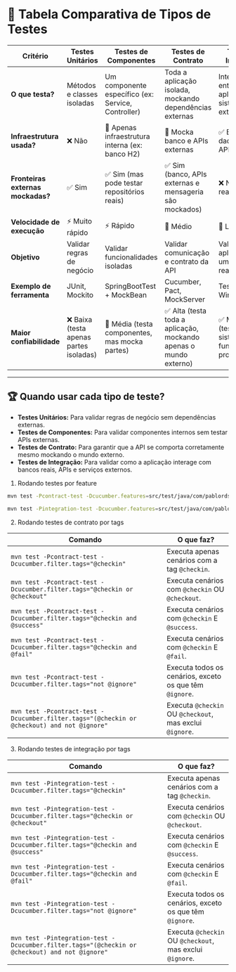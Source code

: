 # 📌 Tabela Comparativa de Tipos de Testes

| **Critério**            | **Testes Unitários** | **Testes de Componentes** | **Testes de Contrato** | **Testes de Integração** |
|------------------------|-------------------|----------------------|-------------------|--------------------|
| **O que testa?** | Métodos e classes isoladas | Um componente específico (ex: Service, Controller) | Toda a aplicação isolada, mockando dependências externas | Integração entre a aplicação e sistemas externos |
| **Infraestrutura usada?** | ❌ Não | 🔹 Apenas infraestrutura interna (ex: banco H2) | 🔹 Mocka banco e APIs externas | ✅ Banco de dados real e APIs externas |
| **Fronteiras externas mockadas?** | ✅ Sim | ✅ Sim (mas pode testar repositórios reais) | ✅ Sim (banco, APIs externas e mensageria são mockados) | ❌ Não (tudo real) |
| **Velocidade de execução** | ⚡ Muito rápido | ⚡ Rápido | 🚀 Médio | 🐢 Lento |
| **Objetivo** | Validar regras de negócio | Validar funcionalidades isoladas | Validar comunicação e contrato da API | Validar a aplicação em um ambiente real |
| **Exemplo de ferramenta** | JUnit, Mockito | SpringBootTest + MockBean | Cucumber, Pact, MockServer | Testcontainers, WireMock |
| **Maior confiabilidade** | ❌ Baixa (testa apenas partes isoladas) | 🔹 Média (testa componentes, mas mocka partes) | ✅ Alta (testa toda a aplicação, mockando apenas o mundo externo) | ✅ Muito Alta (testa como o sistema funciona em produção) |

---

## 🏆 Quando usar cada tipo de teste?
- **Testes Unitários:** Para validar regras de negócio sem dependências externas.
- **Testes de Componentes:** Para validar componentes internos sem testar APIs externas.
- **Testes de Contrato:** Para garantir que a API se comporta corretamente mesmo mockando o mundo externo.
- **Testes de Integração:** Para validar como a aplicação interage com bancos reais, APIs e serviços externos.

1. Rodando testes por feature

```bash
mvn test -Pcontract-test -Dcucumber.features=src/test/java/com/pablords/parking/contract/CT001/features
```

```bash
mvn test -Pintegration-test -Dcucumber.features=src/test/java/com/pablords/parking/contract/CT001/features
```

2. Rodando testes de contrato por tags

| Comando | O que faz? |
|---------|-----------|
| `mvn test -Pcontract-test -Dcucumber.filter.tags="@checkin"` | Executa apenas cenários com a tag `@checkin`. |
| `mvn test -Pcontract-test -Dcucumber.filter.tags="@checkin or @checkout"` | Executa cenários com `@checkin` OU `@checkout`. |
| `mvn test -Pcontract-test -Dcucumber.filter.tags="@checkin and @success"` | Executa cenários com `@checkin` E `@success`. |
| `mvn test -Pcontract-test -Dcucumber.filter.tags="@checkin and @fail"` | Executa cenários com `@checkin` E `@fail`. |
| `mvn test -Pcontract-test -Dcucumber.filter.tags="not @ignore"` | Executa todos os cenários, exceto os que têm `@ignore`. |
| `mvn test -Pcontract-test -Dcucumber.filter.tags="(@checkin or @checkout) and not @ignore"` | Executa `@checkin` OU `@checkout`, mas exclui `@ignore`. |

3. Rodando testes de integração por tags

| Comando | O que faz? |
|---------|-----------|
| `mvn test -Pintegration-test -Dcucumber.filter.tags="@checkin"` | Executa apenas cenários com a tag `@checkin`. |
| `mvn test -Pintegration-test -Dcucumber.filter.tags="@checkin or @checkout"` | Executa cenários com `@checkin` OU `@checkout`. |
| `mvn test -Pintegration-test -Dcucumber.filter.tags="@checkin and @success"` | Executa cenários com `@checkin` E `@success`. |
| `mvn test -Pintegration-test -Dcucumber.filter.tags="@checkin and @fail"` | Executa cenários com `@checkin` E `@fail`. |
| `mvn test -Pintegration-test -Dcucumber.filter.tags="not @ignore"` | Executa todos os cenários, exceto os que têm `@ignore`. |
| `mvn test -Pintegration-test -Dcucumber.filter.tags="(@checkin or @checkout) and not @ignore"` | Executa `@checkin` OU `@checkout`, mas exclui `@ignore`. |